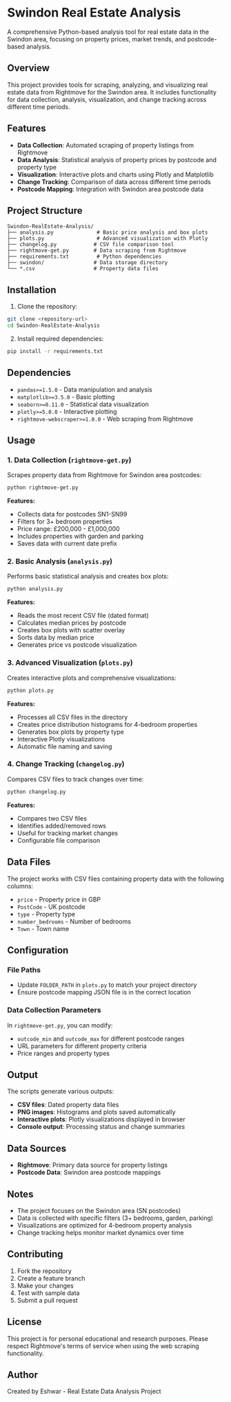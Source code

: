 # Swindon Real Estate Analysis

A comprehensive Python-based analysis tool for real estate data in the Swindon area, focusing on property prices, market trends, and postcode-based analysis.

## Overview

This project provides tools for scraping, analyzing, and visualizing real estate data from Rightmove for the Swindon area. It includes functionality for data collection, analysis, visualization, and change tracking across different time periods.

## Features

- **Data Collection**: Automated scraping of property listings from Rightmove
- **Data Analysis**: Statistical analysis of property prices by postcode and property type
- **Visualization**: Interactive plots and charts using Plotly and Matplotlib
- **Change Tracking**: Comparison of data across different time periods
- **Postcode Mapping**: Integration with Swindon area postcode data

## Project Structure

```
Swindon-RealEstate-Analysis/
├── analysis.py              # Basic price analysis and box plots
├── plots.py                 # Advanced visualization with Plotly
├── changelog.py            # CSV file comparison tool
├── rightmove-get.py        # Data scraping from Rightmove
├── requirements.txt         # Python dependencies
├── swindon/                # Data storage directory
└── *.csv                   # Property data files
```

## Installation

1. Clone the repository:
```bash
git clone <repository-url>
cd Swindon-RealEstate-Analysis
```

2. Install required dependencies:
```bash
pip install -r requirements.txt
```

## Dependencies

- `pandas>=1.5.0` - Data manipulation and analysis
- `matplotlib>=3.5.0` - Basic plotting
- `seaborn>=0.11.0` - Statistical data visualization
- `plotly>=5.0.0` - Interactive plotting
- `rightmove-webscraper>=1.0.0` - Web scraping from Rightmove

## Usage

### 1. Data Collection (`rightmove-get.py`)

Scrapes property data from Rightmove for Swindon area postcodes:

```bash
python rightmove-get.py
```

**Features:**
- Collects data for postcodes SN1-SN99
- Filters for 3+ bedroom properties
- Price range: £200,000 - £1,000,000
- Includes properties with garden and parking
- Saves data with current date prefix

### 2. Basic Analysis (`analysis.py`)

Performs basic statistical analysis and creates box plots:

```bash
python analysis.py
```

**Features:**
- Reads the most recent CSV file (dated format)
- Calculates median prices by postcode
- Creates box plots with scatter overlay
- Sorts data by median price
- Generates price vs postcode visualization

### 3. Advanced Visualization (`plots.py`)

Creates interactive plots and comprehensive visualizations:

```bash
python plots.py
```

**Features:**
- Processes all CSV files in the directory
- Creates price distribution histograms for 4-bedroom properties
- Generates box plots by property type
- Interactive Plotly visualizations
- Automatic file naming and saving

### 4. Change Tracking (`changelog.py`)

Compares CSV files to track changes over time:

```bash
python changelog.py
```

**Features:**
- Compares two CSV files
- Identifies added/removed rows
- Useful for tracking market changes
- Configurable file comparison

## Data Files

The project works with CSV files containing property data with the following columns:
- `price` - Property price in GBP
- `PostCode` - UK postcode
- `type` - Property type
- `number_bedrooms` - Number of bedrooms
- `Town` - Town name

## Configuration

### File Paths
- Update `FOLDER_PATH` in `plots.py` to match your project directory
- Ensure postcode mapping JSON file is in the correct location

### Data Collection Parameters
In `rightmove-get.py`, you can modify:
- `outcode_min` and `outcode_max` for different postcode ranges
- URL parameters for different property criteria
- Price ranges and property types

## Output

The scripts generate various outputs:
- **CSV files**: Dated property data files
- **PNG images**: Histograms and plots saved automatically
- **Interactive plots**: Plotly visualizations displayed in browser
- **Console output**: Processing status and change summaries

## Data Sources

- **Rightmove**: Primary data source for property listings
- **Postcode Data**: Swindon area postcode mappings

## Notes

- The project focuses on the Swindon area (SN postcodes)
- Data is collected with specific filters (3+ bedrooms, garden, parking)
- Visualizations are optimized for 4-bedroom property analysis
- Change tracking helps monitor market dynamics over time

## Contributing

1. Fork the repository
2. Create a feature branch
3. Make your changes
4. Test with sample data
5. Submit a pull request

## License

This project is for personal educational and research purposes. Please respect Rightmove's terms of service when using the web scraping functionality.

## Author

Created by Eshwar - Real Estate Data Analysis Project 